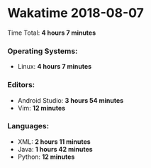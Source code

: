 # Wakatime 2018-08-07

Time Total: **4 hours 7 minutes**

### Operating Systems:
- Linux: **4 hours 7 minutes** 

### Editors:
- Android Studio: **3 hours 54 minutes** 
- Vim: **12 minutes** 

### Languages:
- XML: **2 hours 11 minutes** 
- Java: **1 hours 42 minutes** 
- Python: **12 minutes** 

